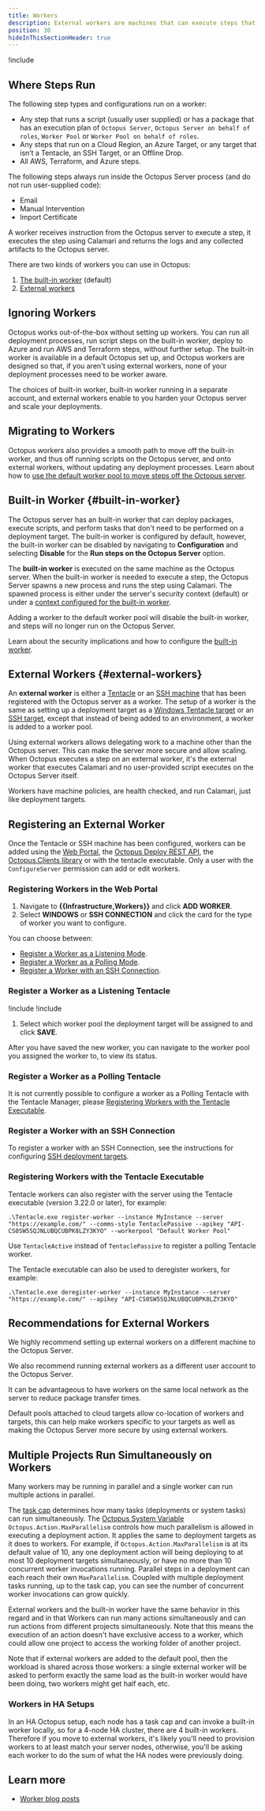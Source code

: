 ```yaml
---
title: Workers
description: External workers are machines that can execute steps that don't need to be performed on the Octopus server or deployment targets.
position: 30
hideInThisSectionHeader: true
---
```


!include <workers>

## Where Steps Run

The following step types and configurations run on a worker:

- Any step that runs a script (usually user supplied) or has a package that has an execution plan of `Octopus Server`, `Octopus Server on behalf of roles`, `Worker Pool` or `Worker Pool on behalf of roles`.
- Any steps that run on a Cloud Region, an Azure Target, or any target that isn’t a Tentacle, an SSH Target, or an Offline Drop.
- All AWS, Terraform, and Azure steps.

The following steps always run inside the Octopus Server process (and do not run user-supplied code):

- Email
- Manual Intervention
- Import Certificate

A worker receives instruction from the Octopus server to execute a step, it executes the step using Calamari and returns the logs and any collected artifacts to the Octopus server.

There are two kinds of workers you can use in Octopus:

1. [The built-in worker](#built-in-worker) (default)
1. [External workers](#external-workers)

## Ignoring Workers

Octopus works out-of-the-box without setting up workers.  You can run all deployment processes, run script steps on the built-in worker, deploy to Azure and run AWS and Terraform steps, without further setup.  The built-in worker is available in a default Octopus set up, and Octopus workers are designed so that, if you aren't using external workers, none of your deployment processes need to be worker aware.

The choices of built-in worker, built-in worker running in a separate account, and external workers enable to you harden your Octopus server and scale your deployments.

## Migrating to Workers

Octopus workers also provides a smooth path to move off the built-in worker, and thus off running scripts on the Octopus server, and onto external workers, without updating any deployment processes.  Learn about how to [use the default worker pool to move steps off the Octopus server](/docs/infrastructure/workers/worker-pools.md#Using-the-default-pool-to-stop-running-scripts-on-the-server).


## Built-in Worker {#built-in-worker}

The Octopus server has an built-in worker that can deploy packages, execute scripts, and perform tasks that don't need to be performed on a deployment target. The built-in worker is configured by default, however, the built-in worker can be disabled by navigating to **Configuration** and selecting **Disable** for the **Run steps on the Octopus Server** option.

The **built-in worker** is executed on the same machine as the Octopus server.  When the built-in worker is needed to execute a step, the Octopus Server spawns a new process and runs the step using Calamari.  The spawned process is either under the server's security context (default) or under a [context configured for the built-in worker](/docs/infrastructure/workers/built-in-worker.md#Running-tasks-on-the-Octopus-Server-as-a-different-user).

Adding a worker to the default worker pool will disable the built-in worker, and steps will no longer run on the Octopus Server.

Learn about the security implications and how to configure the [built-in worker](/docs/infrastructure/workers/built-in-worker.md).

## External Workers {#external-workers}

An **external worker** is either a [Tentacle](/docs/infrastructure/deployment-targets/windows-targets/index.md) or an [SSH machine](/docs/infrastructure/deployment-targets/linux/index.md) that has been registered with the Octopus server as a worker.  The setup of a worker is the same as setting up a deployment target as a [Windows Tentacle target](/docs/infrastructure/deployment-targets/windows-targets/index.md) or an [SSH target](/docs/infrastructure/deployment-targets/linux/index.md), except that instead of being added to an environment, a worker is added to a worker pool.

Using external workers allows delegating work to a machine other than the Octopus server.  This can make the server more secure and allow scaling.  When Octopus executes a step on an external worker, it's the external worker that executes Calamari and no user-provided script executes on the Octopus Server itself.

Workers have machine policies, are health checked, and run Calamari, just like deployment targets.

## Registering an External Worker

Once the Tentacle or SSH machine has been configured, workers can be added using the [Web Portal](#registering-workers-in-the-web-portal), the [Octopus Deploy REST API](/docs/octopus-rest-api/index.md), the [Octopus.Clients library](/docs/octopus-rest-api/octopus.client.md) or with the tentacle executable.  Only a user with the `ConfigureServer` permission can add or edit workers.

### Registering Workers in the Web Portal

1. Navigate to **{{Infrastructure,Workers}}** and click **ADD WORKER**.
1. Select **WINDOWS** or **SSH CONNECTION** and click the card for the type of worker you want to configure.

You can choose between:

- [Register a Worker as a Listening Mode](#register-a-worker-as-a-listening-tentacle).
- [Register a Worker as a Polling Mode](#register-a-worker-as-a-polling-tentacle).
- [Register a Worker with an SSH Connection](#register-a-worker-with-an-ssh-connection).

### Register a Worker as a Listening Tentacle

!include <install-tentacle-manager>
!include <configure-listening>
1. Select which worker pool the deployment target will be assigned to and click **SAVE**.

After you have saved the new worker, you can navigate to the worker pool you assigned the worker to, to view its status.

### Register a Worker as a Polling Tentacle

It is not currently possible to configure a worker as a Polling Tentacle with the Tentacle Manager, please [Registering Workers with the Tentacle Executable](#registering-workers-with-the-tentacle-executable).

### Register a Worker with an SSH Connection

To register a worker with an SSH Connection, see the instructions for configuring [SSH deployment targets](/docs/infrastructure/deployment-targets/linux/index.md).

### Registering Workers with the Tentacle Executable

Tentacle workers can also register with the server using the Tentacle executable (version 3.22.0 or later), for example:

```
.\Tentacle.exe register-worker --instance MyInstance --server "https://example.com/" --comms-style TentaclePassive --apikey "API-CS0SW5SQJNLUBQCUBPK8LZY3KYO" --workerpool "Default Worker Pool"
```

Use `TentacleActive` instead of `TentaclePassive` to register a polling Tentacle worker.

The Tentacle executable can also be used to deregister workers, for example:
```
.\Tentacle.exe deregister-worker --instance MyInstance --server "https://example.com/" --apikey "API-CS0SW5SQJNLUBQCUBPK8LZY3KYO"
```

## Recommendations for External Workers

We highly recommend setting up external workers on a different machine to the Octopus Server.

We also recommend running external workers as a different user account to the Octopus Server.

It can be advantageous to have workers on the same local network as the server to reduce package transfer times.

Default pools attached to cloud targets allow co-location of workers and targets, this can help make workers specific to your targets as well as making the Octopus Server more secure by using external workers.

## Multiple Projects Run Simultaneously on Workers

Many workers may be running in parallel and a single worker can run multiple actions in parallel.  

The [task cap](/docs/support/increase-the-octopus-server-task-cap.md) determines how many tasks (deployments or system tasks) can run simultaneously.  The [Octopus System Variable](/docs/projects/variables/system-variables.md) `Octopus.Action.MaxParallelism` controls how much parallelism is allowed in executing a deployment action.  It applies the same to deployment targets as it does to workers.   For example, if `Octopus.Action.MaxParallelism` is at its default value of 10, any one deployment action will being deploying to at most 10 deployment targets simultaneously, or have no more than 10 concurrent worker invocations running. Parallel steps in a deployment can each reach their own `MaxParallelism`.  Coupled with multiple deployment tasks running, up to the task cap, you can see the number of concurrent worker invocations can grow quickly.

External workers and the built-in worker have the same behavior in this regard and in that Workers can run many actions simultaneously and can run actions from different projects simultaneously.  Note that this means the execution of an action doesn't have exclusive access to a worker, which could allow one project to access the working folder of another project.

Note that if external workers are added to the default pool, then the workload is shared across those workers: a single external worker will be asked to perform exactly the same load as the built-in worker would have been doing, two workers might get half each, etc.

### Workers in HA Setups

In an HA Octopus setup, each node has a task cap and can invoke a built-in worker locally, so for a 4-node HA cluster, there are 4 built-in workers.  Therefore if you move to external workers, it's likely you'll need to provision workers to at least match your server nodes, otherwise, you'll be asking each worker to do the sum of what the HA nodes were previously doing.

## Learn more

- [Worker blog posts](https://www.octopus.com/blog/tag/workers) 
